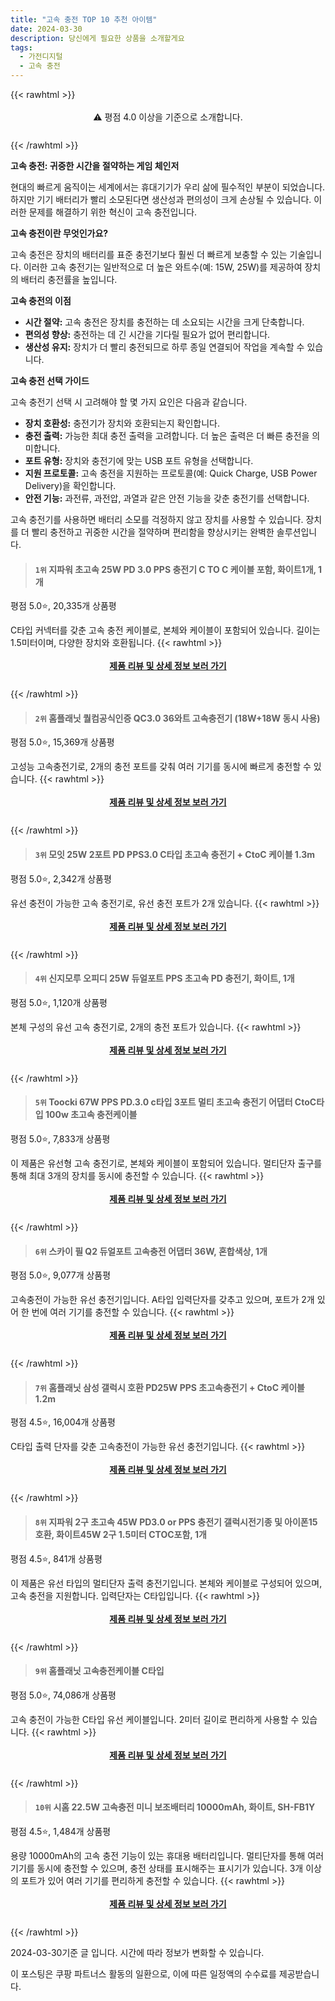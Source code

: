 ```yaml
---
title: "고속 충전 TOP 10 추천 아이템"
date: 2024-03-30
description: 당신에게 필요한 상품을 소개할게요
tags:
  - 가전디지털
  - 고속 충전
---
```

{{< rawhtml >}}<div class="toc" style="text-align: center; height: 50px; line-height: 2;">  <p>⚠️ 평점 4.0 이상을 기준으로 소개합니다.<br></p></div> {{< /rawhtml >}}

**고속 충전: 귀중한 시간을 절약하는 게임 체인저**

현대의 빠르게 움직이는 세계에서는 휴대기기가 우리 삶에 필수적인 부분이 되었습니다. 하지만 기기 배터리가 빨리 소모된다면 생산성과 편의성이 크게 손상될 수 있습니다. 이러한 문제를 해결하기 위한 혁신이 고속 충전입니다.

**고속 충전이란 무엇인가요?**

고속 충전은 장치의 배터리를 표준 충전기보다 훨씬 더 빠르게 보충할 수 있는 기술입니다. 이러한 고속 충전기는 일반적으로 더 높은 와트수(예: 15W, 25W)를 제공하여 장치의 배터리 충전률을 높입니다.

**고속 충전의 이점**

* **시간 절약:** 고속 충전은 장치를 충전하는 데 소요되는 시간을 크게 단축합니다.
* **편의성 향상:** 충전하는 데 긴 시간을 기다릴 필요가 없어 편리합니다.
* **생산성 유지:** 장치가 더 빨리 충전되므로 하루 종일 연결되어 작업을 계속할 수 있습니다.

**고속 충전 선택 가이드**

고속 충전기 선택 시 고려해야 할 몇 가지 요인은 다음과 같습니다.

* **장치 호환성:** 충전기가 장치와 호환되는지 확인합니다.
* **충전 출력:** 가능한 최대 충전 출력을 고려합니다. 더 높은 출력은 더 빠른 충전을 의미합니다.
* **포트 유형:** 장치와 충전기에 맞는 USB 포트 유형을 선택합니다.
* **지원 프로토콜:** 고속 충전을 지원하는 프로토콜(예: Quick Charge, USB Power Delivery)을 확인합니다.
* **안전 기능:** 과전류, 과전압, 과열과 같은 안전 기능을 갖춘 충전기를 선택합니다.

고속 충전기를 사용하면 배터리 소모를 걱정하지 않고 장치를 사용할 수 있습니다. 장치를 더 빨리 충전하고 귀중한 시간을 절약하며 편리함을 향상시키는 완벽한 솔루션입니다.


>#### `1위` 지파워 초고속 25W PD 3.0 PPS 충전기 C TO C 케이블 포함, 화이트1개, 1개
평점 5.0⭐, 20,335개 상품평

C타입 커넥터를 갖춘 고속 충전 케이블로, 본체와 케이블이 포함되어 있습니다. 길이는 1.5미터이며, 다양한 장치와 호환됩니다.
{{< rawhtml >}}<div class="toc" style="text-align: center; height: 50px; line-height: 2;"><p><b><a href="https://link.coupang.com/re/AFFSDP?lptag=AF5033054&pageKey=6773367385&itemId=15909735782&vendorItemId=87313507645&traceid=V0-153-55b3aa597d067c75&clickBeacon=m7J-X6nOlozmw47Xm-BTdh0ZXy658hMxSteWpI8yZtHfW0P0Gt__obfTMcwjKZm47jQlagNOW5I4nVDIxGRGjFY773-n3_dkqaFg3Vnqv-1iv8bqUBf4s4V91suf34C4ldqyMo6NVhf5TF84jQ6GkNRn23Vvs9OU9PkKSPxblQLoMpcKWaaryEYtA3S9gJqJqHYwQ6laZ-oqUnN5tO9Mm-de-Cx2U_YNZwbV3ZXBZXf-wRKYcH2ZyRipFMPdyRSfwVyDEVN6iGNbYFSNCIVxmBnNRvBPy1aT7dQi-mnczUlaR1oY2mrrRq8rNj0ujlsEMeKBWRV4jKi_J23PJORXOVmgqTfF4f2yeK1gk8SZNVsy7HvZLn1WM5Ckvt1PBfiAqVQZu2jgGYI3gtiIHA6eejyXpK-d9lTmbEBMtjHx1RIvtoafbdrDVk2TKjWIRWa0V_F2P44OeTitjpN9nJnO7Xb_pnM2IhrGTP4ryJ4MmrSvChj2hLNBro-JYK34sQfoL95Aij3Ne7NfWGYhr1hDqtO5Lso4YQ0l94Jgx4GhRGMO2W3rbMdtbXJffLhlmTiFyJ5Jqn3ok89jGNVK5yCGoRUsmpHGRchapOg56Vy824vrSXOzPlcSE8ENLfzscgVoXwe_gTGjY7_7mde7rdWJKkJ23IM-CsnaTlhx7TKB5qPdSN7qilPu7vPe3ZAWGICZ-qSp-ZiPrn4yHui-j9K7suWv0ZtUjt58hTWo7YUMu6taBjpzFkfUc3a3Rhz8QXcvB2y6UnS_c2L-gOvFxJCB6H8FOjfvHa_u4UcrnPI9-R5Uixd9Vgrwg7Y05YVm-_n9QXJ1fJY16B2XYRRnH_PAPAiNftRDt0kvWUXjL5uykVmlL6b4eJDHh5H36PsAHBpiWnTyEaWFL-kvQcMvGP9lEPmMwcX6-T3WAdf5APKpq2_vO0aPFg%3D%3D&requestid=20240330140545247044523290&token=31850C%7CMIXED">제품 리뷰 및 상세 정보 보러 가기</a></b><br></p> </div>{{< /rawhtml >}}

>#### `2위` 홈플래닛 퀄컴공식인증 QC3.0 36와트 고속충전기 (18W+18W 동시 사용)
평점 5.0⭐, 15,369개 상품평

고성능 고속충전기로, 2개의 충전 포트를 갖춰 여러 기기를 동시에 빠르게 충전할 수 있습니다.
{{< rawhtml >}}<div class="toc" style="text-align: center; height: 50px; line-height: 2;"><p><b><a href="https://link.coupang.com/re/AFFSDP?lptag=AF5033054&pageKey=2195687832&itemId=3736102312&vendorItemId=71721290047&traceid=V0-153-0c68bc3c48fc5ef9&requestid=20240330140545247044523290&token=31850C%7CMIXED">제품 리뷰 및 상세 정보 보러 가기</a></b><br></p> </div>{{< /rawhtml >}}

>#### `3위` 모잇 25W 2포트 PD PPS3.0 C타입 초고속 충전기 + CtoC 케이블 1.3m
평점 5.0⭐, 2,342개 상품평

유선 충전이 가능한 고속 충전기로, 유선 충전 포트가 2개 있습니다.
{{< rawhtml >}}<div class="toc" style="text-align: center; height: 50px; line-height: 2;"><p><b><a href="https://link.coupang.com/re/AFFSDP?lptag=AF5033054&pageKey=7173083540&itemId=20215715873&vendorItemId=87305536469&traceid=V0-153-1add64472e397ca1&requestid=20240330140545247044523290&token=31850C%7CMIXED">제품 리뷰 및 상세 정보 보러 가기</a></b><br></p> </div>{{< /rawhtml >}}

>#### `4위` 신지모루 오피디 25W 듀얼포트 PPS 초고속 PD 충전기, 화이트, 1개
평점 5.0⭐, 1,120개 상품평

본체 구성의 유선 고속 충전기로, 2개의 충전 포트가 있습니다.
{{< rawhtml >}}<div class="toc" style="text-align: center; height: 50px; line-height: 2;"><p><b><a href="https://link.coupang.com/re/AFFSDP?lptag=AF5033054&pageKey=7415163807&itemId=19222022188&vendorItemId=86338760049&traceid=V0-153-693c11efc2bbce39&clickBeacon=lelplmgqeMPl68JWlaXboGrrU2KlbhNkLWwRJtPqVnuSc0b3p2i9zPPZSI8Kr52iJmQZlAwcl_tpjiyVT5FO2GzmR_vXNq4snplK3zprn_aliOn4OFmCSlpkuz9FMLCdeHd__HXH1e0NUwrePiS9G9EHiqTseDhijzajhyb67I4H72SMtZ86Glc0o56coqJa_s2IsiPKVI7bLIZZQlXF41Q1Jj5blHAHeXgjLyVp_M5CHrgn6jUQf6WEmzpEhtbI02Im7rAuhXEZ4XHIubhLUbUMIV-Tfo0K-AtZdh5fAg5JY_zr4cY7FUE3x-m1Dz3Wdw3giADBDMsvCYpoGxO2NZXu25-qlL9UUzJyX1en-5oLb9q8jngcEHWFQ-UvyR_1LIYM2y7E64cFR_uR9WMrm-R8HODDjTCezqDH81OtAHvbmNlb8r6HvydvnAW-4AOjtvDQPRc2WA_Uke5cUvS0POKQ3p6OY1a7UDfBFjuWQlV-yJbmhCC1sS5xZkXXPPLhPrsqlYvcBgKp2-majPlnxMaYgTEQS9uPnpLOAxTnzr9iAMJAPIcpDgA6KEkgeBkUNyamjdDMrGGA-WuFKJuu1dsSjoP1jpj58V7rLHZoioYK5EZjdRCbKulN032d4fpxq5qO0itt-g4s3fWrjLAYVyP5J-VF7SUhrCb2qiNXnOB65sKyGkQWNNMMAvRBNzeYvQ6fXjnAMpO-LrQrT0bS1ltFLFl-ajj4G3p-ISC445ybjugssTCQitqHWO3HglEKRJBroSDYbUtDhay5U8ndrQmy1QjnGpBGodPvLEVaRyawomqc44cPmW7mL2aIkDLHafwj0BWq-mQDWYrdP3iWf5T3yW37-RB8ac3KH2UwX33yTOasYaj1fuzUtzlWY_s_sifXmgbHFX2mt7l7YzWyg9btSXukkJH5VeWwjGRuO4wuxG4%3D&requestid=20240330140545247044523290&token=31850C%7CMIXED">제품 리뷰 및 상세 정보 보러 가기</a></b><br></p> </div>{{< /rawhtml >}}

>#### `5위` Toocki 67W PPS PD.3.0 c타입 3포트 멀티 초고속 충전기 어댑터 CtoC타입 100w 초고속 충전케이블
평점 5.0⭐, 7,833개 상품평

이 제품은 유선형 고속 충전기로, 본체와 케이블이 포함되어 있습니다. 멀티단자 출구를 통해 최대 3개의 장치를 동시에 충전할 수 있습니다.
{{< rawhtml >}}<div class="toc" style="text-align: center; height: 50px; line-height: 2;"><p><b><a href="https://link.coupang.com/re/AFFSDP?lptag=AF5033054&pageKey=6888402395&itemId=16866160873&vendorItemId=83716468206&traceid=V0-153-2069784c147fda03&requestid=20240330140545247044523290&token=31850C%7CMIXED">제품 리뷰 및 상세 정보 보러 가기</a></b><br></p> </div>{{< /rawhtml >}}

>#### `6위` 스카이 필 Q2 듀얼포트 고속충전 어댑터 36W, 혼합색상, 1개
평점 5.0⭐, 9,077개 상품평

고속충전이 가능한 유선 충전기입니다. A타입 입력단자를 갖추고 있으며, 포트가 2개 있어 한 번에 여러 기기를 충전할 수 있습니다.
{{< rawhtml >}}<div class="toc" style="text-align: center; height: 50px; line-height: 2;"><p><b><a href="https://link.coupang.com/re/AFFSDP?lptag=AF5033054&pageKey=7665435360&itemId=20433220599&vendorItemId=70856843672&traceid=V0-153-8b2e623c5fee9015&clickBeacon=2McrNNZRyZgkWd1k2KBgZ-SBwiHXcjyF0kbsf4NiXqSIvSXnLjfG1zo8XkgY42FOEIn2PE-FjdOayEAqwRlyBG9hDnSmdEa26XJ6XnfFs1fXwNI3B35BKTJ51w0k73iOhPo6yPe8-9H_0sh9FuE4KOAbaScaxrMPKAr2S8ReXCMRk84Jhn46nCy_0_8gGrNojUBCn0WRl-DudHzgZf0OEInes_suwEcIKQa01AmNkXdoQx_LTpWr2RYIgM14f08S5gw2p3R0gGXlY7-zJN1-rJQeDWO1tVZ0MYKUsYzMk3lj6XgVZ6KmxilVIwwwlIfYaBXvLZS5fbfotHqT9tqCu12okDGIOhK3GJfZKDWalIz7y1O_3Ouf6wbRZeQ9m8VwmQ6_egy5NzpaIHV0XswLV2VUNLg0zLkKOixyevIFbf0rr6Ans-ROHQx1EhnlMYofWrgMSbCCHBXd_FUwS4HEkStVYq4bbnmTFq1fX0aeS9-GryF89jkUCnr5j7SqnH6UyBwzJ4-3sS7qSpWKJu0LAhxjFI9xlx1AjpRRdhL-Fpky3XtHjC52GPNTwjF8Z4Qj7Ar3jfs4cr9sR_cJ7uZseSPXiTUKc5gLxBKYLmD2_VFn-dli08QeHjYF_yOATtW8HzLSe68OWAORqAzrLDfS4IKn5glQ3oLv7XozkQPvPGxIaoNx5tpad4-GXrSHUz5HHWknH0nI4mB2SQDq3kUx985BYUpXonc3Pb219iRTGsOgxktXNdoiYTwIpG8A7rm16HNT5BGfLlLMVxTP1Tv1ZI5bw_9-BBAYyoDKmjX5_kbklWnZYo6rHKFKvEtpsY87Xv4QsvDm0nRECWbsQ8U_tGI9QqhPerf2tmvkd2iFFLqILbLP3kIQBHTiqPphE-TSglpNdzfrI85r5RQjq3C5oznQPppavhcMeVyrB7HubiOUhQtX&requestid=20240330140545247044523290&token=31850C%7CMIXED">제품 리뷰 및 상세 정보 보러 가기</a></b><br></p> </div>{{< /rawhtml >}}

>#### `7위` 홈플래닛 삼성 갤럭시 호환 PD25W PPS 초고속충전기 + CtoC 케이블 1.2m
평점 4.5⭐, 16,004개 상품평

C타입 출력 단자를 갖춘 고속충전이 가능한 유선 충전기입니다.
{{< rawhtml >}}<div class="toc" style="text-align: center; height: 50px; line-height: 2;"><p><b><a href="https://link.coupang.com/re/AFFSDP?lptag=AF5033054&pageKey=5047898639&itemId=6804859657&vendorItemId=74097543659&traceid=V0-153-482c6187a1b37f79&requestid=20240330140545247044523290&token=31850C%7CMIXED">제품 리뷰 및 상세 정보 보러 가기</a></b><br></p> </div>{{< /rawhtml >}}

>#### `8위` 지파워 2구 초고속 45W PD3.0 or PPS 충전기 갤럭시전기종 및 아이폰15 호환, 화이트45W 2구 1.5미터 CTOC포함, 1개
평점 4.5⭐, 841개 상품평

이 제품은 유선 타입의 멀티단자 출력 충전기입니다. 본체와 케이블로 구성되어 있으며, 고속 충전을 지원합니다. 입력단자는 C타입입니다.
{{< rawhtml >}}<div class="toc" style="text-align: center; height: 50px; line-height: 2;"><p><b><a href="https://link.coupang.com/re/AFFSDP?lptag=AF5033054&pageKey=7246797699&itemId=18424754743&vendorItemId=87314293587&traceid=V0-153-c5214639b9f33cd6&clickBeacon=VOyfGEPObcKJk46SVG9DBUT6e-vqTy5Xl7_XSTgusGkVTrnG4aTptifO7k56UACF66QRfvRhg5k0Bw-oDq7__JyRgDSQngZWFzdusqxsic9CPbwtyZtEI7a0J94XvRUjGBaxhAw7BC9EMUcOAUAgid1eCqvlWGCswadrBwKRiQBrVvMG5lC8inNfDxY4faepZqj5R8kLqj6UVUELo03amTCn2uTjsypoOaZ7CcPN2JSA0EhHggoXDaNmYsTh2DKoJ2y_X72gISGBN2x8HpyGVlC41rgkXdkFmdz9yBjXwKKzVQWTwy7MAzzSIAoqiHBmt-3g0MIf9gqtEGChZliVgZuWFzQQD-Ov3ruPOqzjEZTbB4O1BoF3KyYdkWkw3TAFntrPNc7BWczeTB6lGvJukAeH-tV20VzAxidpz-idpzKF1xoJrFWHW-FfqyRw_5l4U8UaKt1xJYJxFPeppeDv-4q4eJpSwrzHgQO25taL2KkrOVKQayp_bHXgOJchJJdV1_57uftrW47-J0GVJdleuDLCNxSWEpKB-gyYPZwRU7Heob0lpOXVrT9LenVB79t2JJi-PuYWndWsgvD99oXiMIilhABxaqKYV-5IzjKhOQO00JkkV1oTRBSw48dKDwK8Hreyt2i-M4DeizluwMeUbVd9XG0vJ1QWELc84B7zPQvdLOeoopt6ZuV3qe8h2h8tTFGpe_19QXVA1jRugypoEJnn3csijquRofQJ6m8pK_J0SN16OrQpoYf2VxEJ9S8bYJdOV43otiHw-yYdKA6EoZtqAo2k1duLERiM_PyNgtzJT6fVR5NwQuH7Pyh531n5qFSiWbXaMMwTW5HudEmLMv__zH7Y82dMV9MEShLvueHOJX8jknHcWnExAYJdhMy9nGqq4pGhzPIqyPMb0q2ltTcCIZc9SKrALt3Vjm9N3q6L6EdD4rSv4A%3D%3D&requestid=20240330140545247044523290&token=31850C%7CMIXED">제품 리뷰 및 상세 정보 보러 가기</a></b><br></p> </div>{{< /rawhtml >}}

>#### `9위` 홈플래닛 고속충전케이블 C타입
평점 5.0⭐, 74,086개 상품평

고속 충전이 가능한 C타입 유선 케이블입니다. 2미터 길이로 편리하게 사용할 수 있습니다.
{{< rawhtml >}}<div class="toc" style="text-align: center; height: 50px; line-height: 2;"><p><b><a href="https://link.coupang.com/re/AFFSDP?lptag=AF5033054&pageKey=1628632801&itemId=2778300332&vendorItemId=70768075150&traceid=V0-153-adc708e342945285&requestid=20240330140545247044523290&token=31850C%7CMIXED">제품 리뷰 및 상세 정보 보러 가기</a></b><br></p> </div>{{< /rawhtml >}}

>#### `10위` 시홈 22.5W 고속충전 미니 보조배터리 10000mAh, 화이트, SH-FB1Y
평점 4.5⭐, 1,484개 상품평

용량 10000mAh의 고속 충전 기능이 있는 휴대용 배터리입니다. 멀티단자를 통해 여러 기기를 동시에 충전할 수 있으며, 충전 상태를 표시해주는 표시기가 있습니다. 3개 이상의 포트가 있어 여러 기기를 편리하게 충전할 수 있습니다.
{{< rawhtml >}}<div class="toc" style="text-align: center; height: 50px; line-height: 2;"><p><b><a href="https://link.coupang.com/re/AFFSDP?lptag=AF5033054&pageKey=7660994403&itemId=20410300021&vendorItemId=87491688305&traceid=V0-153-5845f6cd9137f69e&clickBeacon=uZWHF_2jQmuKvp85uax4HmqRtAbNMR86dlPnl8GlBmmq7ubJY972FO0KXMKRbJNmEPBcI_i2LuM5p3c_n1NNNFlw07REbUqWJBS9AbFKm71idieG9gM_r8kD3CdhxaSL_FH-ccSL7XfVpd26UHdNDOeuF9Z5lqHrVychyFNn8McdWhaUFx9ttZ8DiBrr5ryjgYYjNW4U4mSX6FdhkERLymzcORDSGYFg1psHUKqa45tDKjlXPtTQG9k2JsxPx3SuVGUBpUaHLzvQIC5x1qlOPNE6tA2rmPji8el8sidjmPcd96iMaWlE11V0850Ph5YYHFpQwPQCvPoOx6pf6gMbIB2CYExrHoT5EA2G_inrORc30sbanHs1_ENyhs5d01dXX1OJtsZ4wdTTd2bhULRtk6rx7z6leHutkaEXp9GpfLMzJsKY2-Y96deul8-RQHE8G46lORGxw8CVv0R6_yqdfg5k3xVCnSjTC5sAsW-DHBph-QZR8lc6lnAso_fP_SWA6SrMD7Hz34Mr8ehY7mobvFbFSiuZgQ2O2VeAAOQvOkzhVzUvzeq8d_FIs8Dl_k-1AxK8o-awB8XeVNmO_576y5O1vQMPdUG4EvU-v_-LqsOSVpMudER8eAnRLJfJ1imP2ejZuPHpnbx65hTFJewe7tx-fb5m9ZHVNgVOv2_JgL1YsHrb8DmL0Ym2hhlIWb1yorCFN2OKUADANvy4pNq7uZKBqmy_RotmqLFX87Pg5bWgSI3RNsinR6Nf--ve1J4vuP7VOZfpClDWG9lhwrs6pHwimDFuvBnGT46YJDYztSLPzh42LYx4EbMfZisBvgH9pgc3dyqzP3PL_5MDAdioXAG4WF0Jjt3Lr5_13rJgA2_zp4rqu6P8-P7Umeo0iWbueZIZQ7mcrZ6EaEJJZ9XmHoEb1wOytz-vlVSJURallcDcsnIrOqLmqw%3D%3D&requestid=20240330140545247044523290&token=31850C%7CMIXED">제품 리뷰 및 상세 정보 보러 가기</a></b><br></p> </div>{{< /rawhtml >}}


2024-03-30기준 글 입니다.
시간에 따라 정보가 변화할 수 있습니다.

이 포스팅은 쿠팡 파트너스 활동의 일환으로, 이에 따른 일정액의 수수료를 제공받습니다.